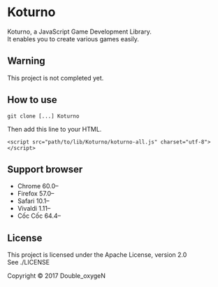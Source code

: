 # Koturno

Koturno, a JavaScript Game Development Library.  
It enables you to create various games easily.

## Warning

This project is not completed yet.

## How to use

    git clone [...] Koturno

Then add this line to your HTML.

    <script src="path/to/lib/Koturno/koturno-all.js" charset="utf-8"></script>

## Support browser

* Chrome 60.0–
* Firefox 57.0–
* Safari 10.1–
* Vivaldi 1.11–
* Cốc Cốc 64.4–

## License

This project is licensed under the Apache License, version 2.0  
See ./LICENSE

Copyright ©︎ 2017 Double_oxygeN
